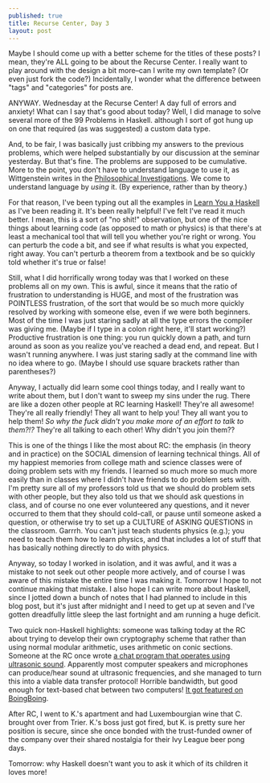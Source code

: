 ```yaml
---
published: true
title: Recurse Center, Day 3
layout: post
---
```

Maybe I should come up with a better scheme for the titles of these posts? I mean, they're ALL going to be about the Recurse Center. I really want to play around with the design a bit more–can I write my own template? (Or even just fork the code?) Incidentally, I wonder what the difference between "tags" and "categories" for posts are.

ANYWAY. Wednesday at the Recurse Center! A day full of errors and anxiety! What can I say that's good about today? Well, I did manage to solve several more of the 99 Problems in Haskell. although I sort of got hung up on one that required (as was suggested) a custom data type. 

And, to be fair, I was basically just cribbing my answers to the previous problems, which were helped substantially by our discussion at the seminar yesterday. But that's fine. The problems are supposed to be cumulative. More to the point, you don't have to understand language to use it, as Wittgenstein writes in the [Philosophical Investigations](https://en.wikipedia.org/wiki/Philosophical_Investigations). We come to understand language by *using* it. (By experience, rather than by theory.)

For that reason, I've been typing out all the examples in [Learn You a Haskell](http://learnyouahaskell.com) as I've been reading it. It's been really helpful! I've felt I've read it much better. I mean, this is a sort of "no shit!" observation, but one of the nice things about learning code (as opposed to math or physics) is that there's at least a mechanical tool that will tell you whether you're right or wrong. You can perturb the code a bit, and see if what results is what you expected, right away. You can't perturb a theorem from a textbook and be so quickly told whether it's true or false!

Still, what I did horrifically wrong today was that I worked on these problems all on my own. This is awful, since it means that the ratio of frustration to understanding is HUGE, and most of the frustration was POINTLESS frustration, of the sort that would be so much more quickly resolved by working with someone else, even if we were both beginners. Most of the time I was just staring sadly at all the type errors the compiler was giving me. (Maybe if I type in a colon right here, it'll start working?) Productive frustration is one thing: you run quickly down a path, and turn around as soon as you realize you've reached a dead end, and repeat. But I wasn't running anywhere. I was just staring sadly at the command line with no idea where to go. (Maybe I should use square brackets rather than parentheses?)

Anyway, I actually did learn some cool things today, and I really want to write about them, but I don't want to sweep my sins under the rug. There are like a dozen other people at RC learning Haskell! They're all awesome! They're all really friendly! They all want to help you! They all want you to help them! *So why the fuck didn't you make more of an effort to talk to them?!?* They're all talking to each other! Why didn't you join them??

This is one of the things I like the most about RC: the emphasis (in theory and in practice) on the SOCIAL dimension of learning technical things. All of my happiest memories from college math and science classes were of doing problem sets with my friends. I learned so much more so much more easily than in classes where I didn't have friends to do problem sets with. I'm pretty sure all of my professors told us that we should do problem sets with other people, but they also told us that we should ask questions in class, and of course no one ever volunteered any questions, and it never occurred to them that they should cold-call, or pause until someone asked a question, or otherwise try to set up a CULTURE of ASKING QUESTIONS in the classroom. Garrrh. You can't just teach students physics (e.g.); you need to teach them how to learn physics, and that includes a lot of stuff that has basically nothing directly to do with physics. 

Anyway, so today I worked in isolation, and it was awful, and it was a mistake to not seek out other people more actively, and of course I was aware of this mistake the entire time I was making it. Tomorrow I hope to not continue making that mistake. I also hope I can write more about Haskell, since I jotted down a bunch of notes that I had planned to include in this blog post, but it's just after midnight and I need to get up at seven and I've gotten dreadfully little sleep the last fortnight and am running a huge deficit. 

Two quick non-Haskell highlights: someone was talking today at the RC about trying to develop their own cryptography scheme that rather than using normal modular arithmetic, uses arithmetic on conic sections. Someone at the RC once wrote [a chat program that operates using ultrasonic sound](https://github.com/Katee/quietnet). Apparently most computer speakers and microphones can produce/hear sound at ultrasonic frequencies, and she managed to turn this into a viable data transfer protocol! Horrible bandwidth, but good enough for text-based chat between two computers! [It got featured on BoingBoing](http://boingboing.net/2014/01/11/quietnet-near-ultrasonic-mess.html). 

After RC, I went to K.'s apartment and had Luxembourgian wine that C. brought over from Trier. K.'s boss just got fired, but K. is pretty sure her position is secure, since she once bonded with the trust-funded owner of the company over their shared nostalgia for their Ivy League beer pong days.

Tomorrow: why Haskell doesn't want you to ask it which of its children it loves more!
